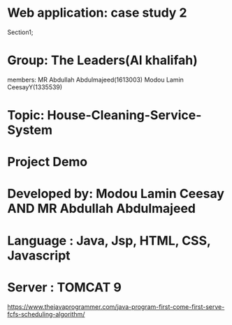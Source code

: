# Web application:  case study 2
Section1;
# Group: The Leaders(Al khalifah)
members: 
MR Abdullah Abdulmajeed(1613003)
Modou Lamin CeesayY(1335539)

# Topic: House-Cleaning-Service-System

# Project Demo
# Developed by: Modou Lamin Ceesay AND MR Abdullah Abdulmajeed 
# Language : Java, Jsp, HTML, CSS, Javascript
# Server : TOMCAT 9


https://www.thejavaprogrammer.com/java-program-first-come-first-serve-fcfs-scheduling-algorithm/
